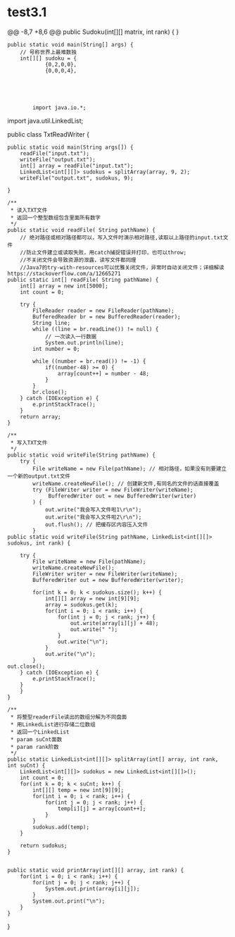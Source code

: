 # test3.1
@@ -8,7 +8,6 @@ public Sudoku(int[][] matrix, int rank) {
    }

    public static void main(String[] args) {
        // 号称世界上最难数独
        int[][] sudoku = {
        		{0,2,0,0},
        		{0,0,0,4},
            
            
            
            
            
            import java.io.*;
import java.util.LinkedList;

public class TxtReadWriter {

    public static void main(String args[]) {
        readFile("input.txt");
        writeFile("output.txt");
        int[] array = readFile("input.txt");
        LinkedList<int[][]> sudokus = splitArray(array, 9, 2);
        writeFile("output.txt", sudokus, 9);

    }

    /**
     * 读入TXT文件
     * 返回一个整型数组包含里面所有数字
     */
    public static void readFile( String pathName) {
        // 绝对路径或相对路径都可以，写入文件时演示相对路径,读取以上路径的input.txt文件
        //防止文件建立或读取失败，用catch捕捉错误并打印，也可以throw;
        //不关闭文件会导致资源的泄露，读写文件都同理
        //Java7的try-with-resources可以优雅关闭文件，异常时自动关闭文件；详细解读https://stackoverflow.com/a/12665271
    public static int[] readFile( String pathName) {
    	int[] array = new int[5000];
    	int count = 0;

        try {
        	FileReader reader = new FileReader(pathName);
            BufferedReader br = new BufferedReader(reader);
            String line;
            while ((line = br.readLine()) != null) {
                // 一次读入一行数据
                System.out.println(line);
            int number = 0;

            while ((number = br.read()) != -1) {
            	if((number-48) >= 0) {
            		array[count++] = number - 48;
            	}
            }
            br.close();
        } catch (IOException e) {
            e.printStackTrace();
        }
        return array;
    }

    /**
     * 写入TXT文件
     */
    public static void writeFile(String pathName) {
        try {
            File writeName = new File(pathName); // 相对路径，如果没有则要建立一个新的output.txt文件
            writeName.createNewFile(); // 创建新文件,有同名的文件的话直接覆盖
            try (FileWriter writer = new FileWriter(writeName);
                 BufferedWriter out = new BufferedWriter(writer)
            ) {
                out.write("我会写入文件啦1\r\n");
                out.write("我会写入文件啦2\r\n");
                out.flush(); // 把缓存区内容压入文件
            }
    public static void writeFile(String pathName, LinkedList<int[][]> sudokus, int rank) {

    	try {
            File writeName = new File(pathName); 
            writeName.createNewFile(); 
            FileWriter writer = new FileWriter(writeName);
		    BufferedWriter out = new BufferedWriter(writer);

		    for(int k = 0; k < sudokus.size(); k++) {
		    	int[][] array = new int[9][9];
		    	array = sudokus.get(k);
		    	for(int i = 0; i < rank; i++) {
		    		for(int j = 0; j < rank; j++) {
		    			out.write(array[i][j] + 48);
		    			out.write(" ");
		    		}
		    		out.write("\n");
		    	}
		    	out.write("\n");
		    }
    out.close();
        } catch (IOException e) {
            e.printStackTrace();
        }
	    }
    }

    /**
     * 将整型readerFile读出的数组分解为不同盘面
     * 用LinkedList进行存储二位数组
     * 返回一个LinkedList
     * param suCnt面数
     * param rank阶数
     */
    public static LinkedList<int[][]> splitArray(int[] array, int rank, int suCnt) {
    	LinkedList<int[][]> sudokus = new LinkedList<int[][]>();
    	int count = 0;
    	for(int k = 0; k < suCnt; k++) {
    		int[][] temp = new int[9][9];
	    	for(int i = 0; i < rank; i++) {
	    		for(int j = 0; j < rank; j++) {
	    			temp[i][j] = array[count++];
	    		}
	    	}
	    	sudokus.add(temp);
    	}

    	return sudokus;
    }


    public static void printArray(int[][] array, int rank) {
    	for(int i = 0; i < rank; i++) {
    		for(int j = 0; j < rank; j++) {
    			System.out.print(array[i][j]);
    		}
    		System.out.print("\n");
    	}
    }







}

